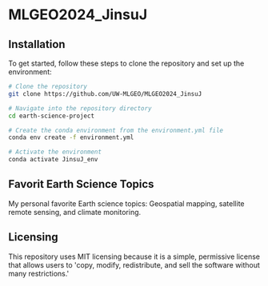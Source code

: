 # MLGEO2024_JinsuJ


## Installation
To get started, follow these steps to clone the repository and set up the environment:

```bash
# Clone the repository
git clone https://github.com/UW-MLGEO/MLGEO2024_JinsuJ

# Navigate into the repository directory
cd earth-science-project

# Create the conda environment from the environment.yml file
conda env create -f environment.yml

# Activate the environment
conda activate JinsuJ_env
```
## Favorit Earth Science Topics
My personal favorite Earth science topics:
Geospatial mapping, satellite remote sensing, and climate monitoring.

## Licensing
This repository uses MIT licensing because it is a simple, permissive license that allows users to 'copy, modify, redistribute, and sell the software without many restrictions.'
